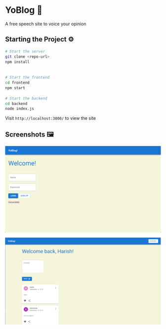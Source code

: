 # YoBlog 🥸

A free speech site to voice your opinion

## Starting the Project ⚙️

```bash
# Start the server
git clone <repo-url>
npm install


# Start the frontend
cd frontend
npm start

# Start the backend
cd backend
node index.js
```

Visit ```http://localhost:3000/``` to view the site 

## Screenshots 🖼️




![Login](/screenshots/Login.png)


![Homepage](/screenshots/Homepage.png)